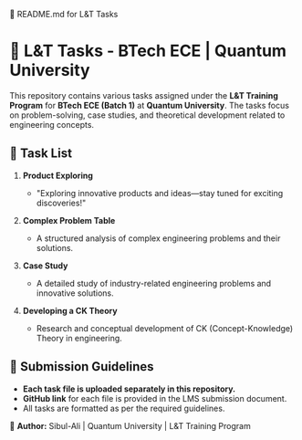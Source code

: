 📌 README.md for L&T Tasks

# 📂 L&T Tasks - BTech ECE | Quantum University  

This repository contains various tasks assigned under the **L&T Training Program** for **BTech ECE (Batch 1)** at **Quantum University**. The tasks focus on problem-solving, case studies, and theoretical development related to engineering concepts.  

## 📑 Task List  
1. **Product Exploring**
   - "Exploring innovative products and ideas—stay tuned for exciting discoveries!"

2. **Complex Problem Table**  
   - A structured analysis of complex engineering problems and their solutions.  

3. **Case Study**  
   - A detailed study of industry-related engineering problems and innovative solutions.  

4. **Developing a CK Theory**  
   - Research and conceptual development of CK (Concept-Knowledge) Theory in engineering.  

## 🔗 Submission Guidelines  

- **Each task file is uploaded separately in this repository.**  
- **GitHub link** for each file is provided in the LMS submission document.  
- All tasks are formatted as per the required guidelines.  

📌 **Author:** Sibul-Ali | Quantum University | L&T Training Program
